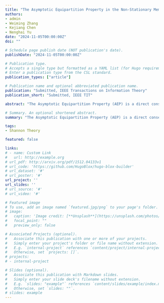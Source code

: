 ```yaml
---
title: "The Asymptotic Equipartition Property in the Non-Stationary Memoryless Regime and its Applications in Source Coding and Information Embedding"
authors:
- admin
- Weiming Zhang
- Kejiang Chen
- Nenghai Yu
date: "2024-11-05T00:00:00Z"
doi: ""

# Schedule page publish date (NOT publication's date).
publishDate: "2024-11-05T00:00:00Z"

# Publication type.
# Accepts a single type but formatted as a YAML list (for Hugo requirements).
# Enter a publication type from the CSL standard.
publication_types: ["article"]

# Publication name and optional abbreviated publication name.
publication: "Submitted, IEEE Transactions on Information Theory"
publication_short: "Submitted, IEEE TIT"

abstract: "The Asymptotic Equipartition Property (AEP) is a direct consequence of the weak law of large numbers (WLLN) which plays a vital part in the proof of Shannon's source coding theorem regarding the source sequence of independent and identically distributed (i.i.d.) random variables (RVs). In this paper, we show that the AEP also holds in the non-stationary memoryless regime where the sequence of RVs is independent but not necessarily identically distributed (i.n.i.d.). This more general result is called the i.n.i.d.-AEP. We then generalize this result to the i.n.i.d.-joint AEP that considers two sequences of i.n.i.d. RVs. A modified version of the i.n.i.d.-joint AEP called i.n.i.d.-distortion AEP with a time-varying distortion measure is also introduced. Based on the i.n.i.d.-AEP and its generalizations, we present two applications: the non-stationary source coding theorem and the non-stationary information embedding theorem. Specifically, the proof of the non-stationary source coding theorem entails the i.n.i.d.-AEP, while the proof of the non-stationary information embedding theorem mainly depends on the i.n.i.d.-joint AEP and the i.n.i.d.-distortion AEP."

# Summary. An optional shortened abstract.
summary: "The Asymptotic Equipartition Property (AEP) is a direct consequence of the weak law of large numbers (WLLN) which plays a vital part in the proof of Shannon's source coding theorem regarding the source sequence of independent and identically distributed (i.i.d.) random variables (RVs). In this paper, we show that the AEP also holds in the non-stationary memoryless regime where the sequence of RVs is independent but not necessarily identically distributed (i.n.i.d.). This more general result is called the i.n.i.d.-AEP. We then generalize this result to the i.n.i.d.-joint AEP that considers two sequences of i.n.i.d. RVs. A modified version of the i.n.i.d.-joint AEP called i.n.i.d.-distortion AEP with a time-varying distortion measure is also introduced. Based on the i.n.i.d.-AEP and its generalizations, we present two applications: the non-stationary source coding theorem and the non-stationary information embedding theorem. Specifically, the proof of the non-stationary source coding theorem entails the i.n.i.d.-AEP, while the proof of the non-stationary information embedding theorem mainly depends on the i.n.i.d.-joint AEP and the i.n.i.d.-distortion AEP."

tags:
- Shannon Theory

featured: false

links:
# - name: Custom Link
#   url: http://example.org
# url_pdf: http://arxiv.org/pdf/1512.04133v1
# url_code: 'https://github.com/HugoBlox/hugo-blox-builder'
# url_dataset: '#'
# url_poster: '#'
url_project: ''
url_slides: ''
# url_source: '#'
# url_video: '#'

# Featured image
# To use, add an image named `featured.jpg/png` to your page's folder. 
# image:
#   caption: 'Image credit: [**Unsplash**](https://unsplash.com/photos/s9CC2SKySJM)'
#   focal_point: ""
#   preview_only: false

# Associated Projects (optional).
#   Associate this publication with one or more of your projects.
#   Simply enter your project's folder or file name without extension.
#   E.g. `internal-project` references `content/project/internal-project/index.md`.
#   Otherwise, set `projects: []`.
# projects:
# - internal-project

# Slides (optional).
#   Associate this publication with Markdown slides.
#   Simply enter your slide deck's filename without extension.
#   E.g. `slides: "example"` references `content/slides/example/index.md`.
#   Otherwise, set `slides: ""`.
# slides: example
---
```

<div style="display:none">
This work is driven by the results in my [previous paper](/publication/conference-paper/) on LLMs.

{{% callout note %}}
Create your slides in Markdown - click the *Slides* button to check out the example.
{{% /callout %}}

Add the publication's **full text** or **supplementary notes** here. You can use rich formatting such as including [code, math, and images](https://docs.hugoblox.com/content/writing-markdown-latex/).
</div>
